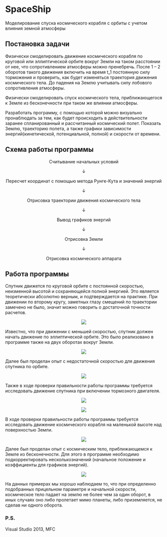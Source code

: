 # SpaceShip
Моделирование спуска космического корабля с орбиты с учетом влияния земной атмосферы

## Постановка задачи
Физически смоделировать движение космического корабля по круговой или эллиптической орбите вокруг Земли на таком расстоянии от нее, что сопротивлением атмосферы можно пренебречь. После 1 – 2 оборотов такого движения включить на время t_1 постоянную силу торможения и проверить, как будет изменяться траектория движения космического тела. До падения на Землю учитывать силу лобового сопротивления атмосферы.

Физически смоделировать спуск космического тела, приближающегося к Земле из бесконечности при таком же влиянии атмосферы.

Разработать программу, с помощью которой можно визуально пронаблюдать за тем,  как будет происходить в действительности заранее спланированный и рассчитанный космический полет. Показать Землю, траекторию полета, а также графики зависимости энергий(кинетической, потенциальной, полной) и скорости от времени.

## Схема работы программы
<p align="center">Считывание начальных условий</p>
<p align="center">↓</p>
<p align="center">Пересчет координат с помощью метода Рунге-Кута и значений энергий</p>
<p align="center">↓</p>
<p align="center">Отрисовка траектории движения космического тела</p>
<p align="center">↓</p>
<p align="center">Вывод графиков энергий</p>
<p align="center">↓</p>
<p align="center">Отрисовка Земли</p>
<p align="center">↓</p>
<p align="center">Отрисовка космического аппарата</p>

## Работа программы
Спутник движется по круговой орбите с постоянной скоростью, неизменной высотой и сохраняющейся полной энергией. Это является теоретически абсолютно верным, и подтверждается на практике. При движении по второму кругу, заметных глазу смещений по траектории замечено не было, значит можно говорить о достаточной точности расчетов.
<p align="center"><img src="/screenshots/1.%20%D0%94%D0%B2%D0%B8%D0%B6%D0%B5%D0%BD%D0%B8%D0%B5%20%D0%BA%D0%BE%D1%81%D0%BC%D0%B8%D1%87%D0%B5%D1%81%D0%BA%D0%BE%D0%B3%D0%BE%20%D0%BA%D0%BE%D1%80%D0%B0%D0%B1%D0%BB%D1%8F%20%D0%BF%D0%BE%20%D0%BA%D1%80%D1%83%D0%B3%D0%BE%D0%B2%D0%BE%D0%B9%20%D0%BE%D1%80%D0%B1%D0%B8%D1%82%D0%B5.png"/></p>

Известно, что при движении с меньшей скоростью, спутник должен начать движение по эллиптической орбите. Это было реализовано в программе также на двух оборотах вокруг Земли.
<p align="center"><img src="/screenshots/2.%20%D0%94%D0%B2%D0%B8%D0%B6%D0%B5%D0%BD%D0%B8%D0%B5%20%D0%BA%D0%BE%D1%81%D0%BC%D0%B8%D1%87%D0%B5%D1%81%D0%BA%D0%BE%D0%B3%D0%BE%20%D0%BA%D0%BE%D1%80%D0%B0%D0%B1%D0%BB%D1%8F%20%D0%BF%D0%BE%20%D1%8D%D0%BB%D0%BB%D0%B8%D0%BF%D1%82%D0%B8%D1%87%D0%B5%D1%81%D0%BA%D0%BE%D0%B9%20%D0%BE%D1%80%D0%B1%D0%B8%D1%82%D0%B5.png"/></p>

Далее был проделан опыт с недостаточной скоростью для движения спутника по орбите.
<p align="center"><img src="/screenshots/3.%20%D0%9F%D0%B0%D0%B4%D0%B5%D0%BD%D0%B8%D0%B5%20%D0%BA%D0%BE%D1%81%D0%BC%D0%B8%D1%87%D0%B5%D1%81%D0%BA%D0%BE%D0%B3%D0%BE%20%D0%BA%D0%BE%D1%80%D0%B0%D0%B1%D0%BB%D1%8F%20%D0%BD%D0%B0%20%D0%BF%D0%BE%D0%B2%D0%B5%D1%80%D1%85%D0%BD%D0%BE%D1%81%D1%82%D1%8C%20%D0%97%D0%B5%D0%BC%D0%BB%D0%B8%20%D0%BF%D1%80%D0%B8%20%D1%81%D0%BA%D0%BE%D1%80%D0%BE%D1%81%D1%82%D0%B8%2C%20%D0%BD%D0%B5%D0%B4%D0%BE%D1%81%D1%82%D0%B0%D1%82%D0%BE%D1%87%D0%BD%D0%BE%D0%B9%20%D0%B4%D0%BB%D1%8F%20%D0%BF%D0%BE%D0%BB%D0%B5%D1%82%D0%B0%20%D0%BF%D0%BE%20%D0%BE%D1%80%D0%B1%D0%B8%D1%82%D0%B5%20(%D0%BD%D0%B0%20%D0%B2%D1%8B%D1%81%D1%82%D0%B0%D0%B2%D0%BB%D0%B5%D0%BD%D0%BD%D0%BE%D0%B9%20%D0%B2%D1%8B%D1%81%D0%BE%D1%82%D0%B5).png"/></p>

Также в ходе проверки правильности работы программы требуется исследовать движение спутника при включении тормозного двигателя.
<p align="center"><img src="/screenshots/4.%20%D0%94%D0%B2%D0%B8%D0%B6%D0%B5%D0%BD%D0%B8%D0%B5%20%D0%BA%D0%BE%D1%81%D0%BC%D0%B8%D1%87%D0%B5%D1%81%D0%BA%D0%BE%D0%B3%D0%BE%20%D0%BA%D0%BE%D1%80%D0%B0%D0%B1%D0%BB%D1%8F%20%D0%BF%D1%80%D0%B8%20%D0%B2%D0%BA%D0%BB%D1%8E%D1%87%D0%B5%D0%BD%D0%B8%D0%B8%20%D1%82%D0%BE%D1%80%D0%BC%D0%BE%D0%B7%D0%BD%D0%BE%D0%B3%D0%BE%20%D0%B4%D0%B2%D0%B8%D0%B3%D0%B0%D1%82%D0%B5%D0%BB%D1%8F.png"/></p>
<p align="center"><img src="/screenshots/5.%20%D0%94%D0%B2%D0%B8%D0%B6%D0%B5%D0%BD%D0%B8%D0%B8%20%D0%BA%D0%BE%D1%81%D0%BC%D0%B8%D1%87%D0%B5%D1%81%D0%BA%D0%BE%D0%B3%D0%BE%20%D0%BA%D0%BE%D1%80%D0%B0%D0%B1%D0%BB%D1%8F%20(%D1%81%20%D0%B4%D1%80%D1%83%D0%B3%D0%B8%D0%BC%D0%B8%20%D0%BD%D0%B0%D1%87%D0%B0%D0%BB%D1%8C%D0%BD%D1%8B%D0%BC%D0%B8%20%D0%B4%D0%B0%D0%BD%D0%BD%D1%8B%D0%BC%D0%B8)%20%D0%BF%D1%80%D0%B8%20%D0%B2%D0%BA%D0%BB%D1%8E%D1%87%D0%B5%D0%BD%D0%B8%D0%B8%20%D1%82%D0%BE%D1%80%D0%BC%D0%BE%D0%B7%D0%BD%D0%BE%D0%B3%D0%BE%20%D0%B4%D0%B2%D0%B8%D0%B3%D0%B0%D1%82%D0%B5%D0%BB%D1%8F.png"/></p>

В ходе проверки правильности работы программы требуется исследовать движение космического корабля на маленькой высоте над поверхностью Земли.
<p align="center"><img src="/screenshots/6.%20%D0%9F%D0%B0%D0%B4%D0%B5%D0%BD%D0%B8%D0%B5%20%D0%BA%D0%BE%D1%81%D0%BC%D0%B8%D1%87%D0%B5%D1%81%D0%BA%D0%BE%D0%B3%D0%BE%20%D0%BA%D0%BE%D1%80%D0%B0%D0%B1%D0%BB%D1%8F%20%D0%BD%D0%B0%20%D0%BF%D0%BE%D0%B2%D0%B5%D1%80%D1%85%D0%BD%D0%BE%D1%81%D1%82%D1%8C%20%D0%97%D0%B5%D0%BC%D0%BB%D0%B8%2C%20%D0%B2%D1%8B%D0%B7%D0%B2%D0%B0%D0%BD%D0%BD%D0%BE%D0%B5%20%D1%81%D0%BE%D0%BF%D1%80%D0%BE%D1%82%D0%B8%D0%B2%D0%BB%D0%B5%D0%BD%D0%B8%D0%B5%D0%BC%20%D0%B0%D1%82%D0%BC%D0%BE%D1%81%D1%84%D0%B5%D1%80%D1%8B.png"/></p>

Далее был проделан опыт с космическим тело, приближающемся к Земле из бесконечности. Для этого в программе необходимо подкорректировать несколькозначений (начальное положение и коэффициенты для графиков энергий).
<p align="center"><img src="/screenshots/7.%20%D0%94%D0%B2%D0%B8%D0%B6%D0%B5%D0%BD%D0%B8%D0%B5%20%D0%BA%D0%BE%D1%81%D0%BC%D0%B8%D1%87%D0%B5%D1%81%D0%BA%D0%BE%D0%B3%D0%BE%20%D1%82%D0%B5%D0%BB%D0%B0%20%D0%B8%D0%B7%20%D0%B1%D0%B5%D1%81%D0%BA%D0%BE%D0%BD%D0%B5%D1%87%D0%BD%D0%BE%D1%81%D1%82%D0%B8%20%D1%81%20%D0%BF%D1%80%D0%B5%D0%B4%D0%B2%D0%B0%D1%80%D0%B8%D1%82%D0%B5%D0%BB%D1%8C%D0%BD%D0%BE%20%D0%B7%D0%B0%D0%B4%D0%B0%D0%BD%D0%BD%D1%8B%D0%BC%D0%B8%20%D0%BD%D0%B0%D1%87%D0%B0%D0%BB%D1%8C%D0%BD%D1%8B%D0%BC%D0%B8%20%D0%BF%D0%B0%D1%80%D0%B0%D0%BC%D0%B5%D1%82%D1%80%D0%B0%D0%BC%D0%B8.png"/></p>

На данных примерах мы хорошо наблюдаем то, что при определенно подобранных прицельном параметре и начальной скорости, космическое тело падает на землю не более чем за один оборот, в иных случаях оно либо пролетает мимо планеты, либо приземляется, не сделав ни одного оборота.

### P.S.
Visual Studio 2013, MFC
